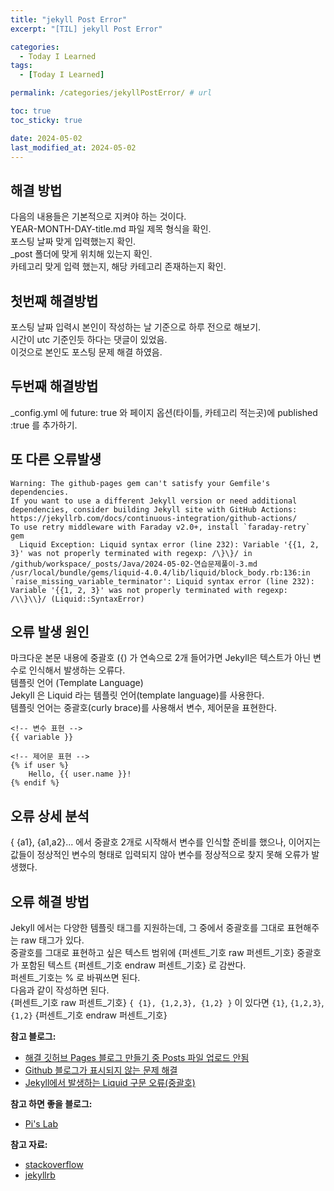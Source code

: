 ```yaml
---
title: "jekyll Post Error"
excerpt: "[TIL] jekyll Post Error"

categories:
  - Today I Learned
tags:
  - [Today I Learned]

permalink: /categories/jekyllPostError/ # url

toc: true
toc_sticky: true

date: 2024-05-02
last_modified_at: 2024-05-02
---
```


해결 방법
---

다음의 내용들은 기본적으로 지켜야 하는 것이다.<br>
YEAR-MONTH-DAY-title.md 파일 제목 형식을 확인.<br>
포스팅 날짜 맞게 입력했는지 확인.<br>
_post 폴더에 맞게 위치해 있는지 확인.<br>
카테고리 맞게 입력 했는지, 해당 카테고리 존재하는지 확인.<br>

첫번째 해결방법
---

포스팅 날짜 입력시 본인이 작성하는 날 기준으로 하루 전으로 해보기.<br>
시간이 utc 기준인듯 하다는 댓글이 있었음.<br>
이것으로 본인도 포스팅 문제 해결 하였음. <br>

두번째 해결방법
---

_config.yml 에 future: true 와 페이지 옵션(타이틀, 카테고리 적는곳)에 published :true 를 추가하기.<br>

또 다른 오류발생
---

```console
Warning: The github-pages gem can't satisfy your Gemfile's dependencies.
If you want to use a different Jekyll version or need additional dependencies, consider building Jekyll site with GitHub Actions: https://jekyllrb.com/docs/continuous-integration/github-actions/
To use retry middleware with Faraday v2.0+, install `faraday-retry` gem
  Liquid Exception: Liquid syntax error (line 232): Variable '{{1, 2, 3}' was not properly terminated with regexp: /\}\}/ in /github/workspace/_posts/Java/2024-05-02-연습문제풀이-3.md
/usr/local/bundle/gems/liquid-4.0.4/lib/liquid/block_body.rb:136:in `raise_missing_variable_terminator': Liquid syntax error (line 232): Variable '{{1, 2, 3}' was not properly terminated with regexp: /\\}\\}/ (Liquid::SyntaxError)
```

오류 발생 원인
---

마크다운 본문 내용에 중괄호 ({) 가 연속으로 2개 들어가면 Jekyll은 텍스트가 아닌 변수로 인식해서 발생하는 오류다.<br>
템플릿 언어 (Template Language)<br>
Jekyll 은 Liquid 라는 템플릿 언어(template language)를 사용한다.<br>
템플릿 언어는 중괄호(curly brace)를 사용해서 변수, 제어문을 표현한다.<br>

```
<!-- 변수 표현 -->
{{ variable }}

<!-- 제어문 표현 -->
{% if user %}
	Hello, {{ user.name }}!
{% endif %}
```

오류 상세 분석
---

{ {a1}, {a1,a2}... 에서 중괄호 2개로 시작해서 변수를 인식할 준비를 했으나, 이어지는 값들이 정상적인 변수의 형태로 입력되지 않아 변수를 정상적으로 찾지 못해 오류가 발생했다.<br>

오류 해결 방법
---

Jekyll 에서는 다양한 템플릿 태그를 지원하는데, 그 중에서 중괄호를 그대로 표현해주는 raw 태그가 있다.<br>
중괄호를 그대로 표현하고 싶은 텍스트 범위에 {퍼센트_기호 raw 퍼센트_기호} 중괄호가 포함된 텍스트 {퍼센트_기호 endraw 퍼센트_기호} 로 감싼다.<br>
퍼센트_기호는 % 로 바꿔쓰면 된다.<br>
다음과 같이 작성하면 된다.<br>
{퍼센트_기호 raw 퍼센트_기호}  `{ {1}, {1,2,3}, {1,2} }` 이 있다면 `{1}`, `{1,2,3}`, `{1,2}`  {퍼센트_기호 endraw 퍼센트_기호}<br>

**참고 블로그:**
- [해결 깃허브 Pages 블로그 만들기 중 Posts 파일 업로드 안됨](https://velog.io/@jurije/%ED%95%B4%EA%B2%B0-%EA%B9%83%ED%97%88%EB%B8%8C-pages-%EB%B8%94%EB%A1%9C%EA%B7%B8-%EB%A7%8C%EB%93%A4%EA%B8%B0-%EC%A4%91-posts-%ED%8C%8C%EC%9D%BC-%EC%97%85%EB%A1%9C%EB%93%9C-%EC%95%88%EB%90%A8)
- [Github 블로그가 표시되지 않는 문제 해결](https://sehooni.github.io/blog/github_blog_not_shown/)
- [Jekyll에서 발생하는 Liquid 구문 오류(중괄호)](https://han-joon-hyeok.github.io/posts/jekyll-liquid-syntax-error-curly-braces/)

**참고 하면 좋을 블로그:**
- [Pi's Lab](https://pi-314.tistory.com/196)

**참고 자료:**
- [stackoverflow](https://stackoverflow.com/questions/24102498/escaping-double-curly-braces-inside-a-markdown-code-block-in-jekyll)
- [jekyllrb](https://jekyllrb.com/docs/liquid/)
